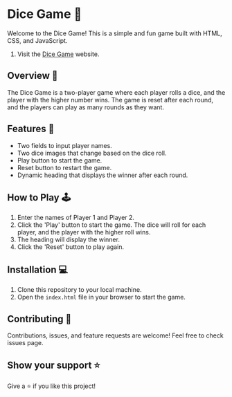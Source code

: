 # Dice Game 🎲

Welcome to the Dice Game! This is a simple and fun game built with HTML, CSS, and JavaScript.
1. Visit the [Dice Game](https://aayush-017868.github.io/Dice-Game/) website.

## Overview 📖

The Dice Game is a two-player game where each player rolls a dice, and the player with the higher number wins. The game is reset after each round, and the players can play as many rounds as they want.

## Features 🌟

- Two fields to input player names.
- Two dice images that change based on the dice roll.
- Play button to start the game.
- Reset button to restart the game.
- Dynamic heading that displays the winner after each round.

## How to Play 🕹️

1. Enter the names of Player 1 and Player 2.
2. Click the 'Play' button to start the game. The dice will roll for each player, and the player with the higher roll wins.
3. The heading will display the winner.
4. Click the 'Reset' button to play again.

## Installation 💻

1. Clone this repository to your local machine.
2. Open the `index.html` file in your browser to start the game.

## Contributing 🤝

Contributions, issues, and feature requests are welcome! Feel free to check issues page.

## Show your support ⭐

Give a ⭐️ if you like this project!

